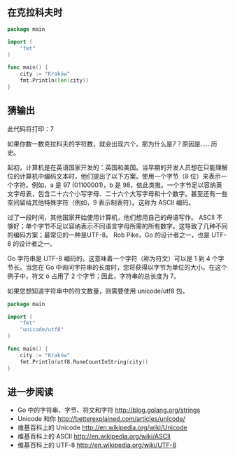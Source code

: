 ## 在克拉科夫时

```go
package main

import (
    "fmt"
)

func main() {
    city := "Kraków"
    fmt.Println(len(city))
}
```

## 猜输出

此代码将打印：7


如果你数一数克拉科夫的字符数，就会出现六个。那为什么是7？原因是……历史。

起初，计算机是在英语国家开发的：英国和美国。当早期的开发人员想在只能理解位的计算机中编码文本时，他们提出了以下方案。使用一个字节（8 位）来表示一个字符。例如，a 是 97 (01100001)，b 是 98，依此类推。一个字节足以容纳英文字母表，包含二十六个小写字母、二十六个大写字母和十个数字。甚至还有一些空间留给其他特殊字符（例如，9 表示制表符）。这称为 ASCII 编码。

过了一段时间，其他国家开始使用计算机，他们想用自己的母语写作。 ASCII 不够好；单个字节不足以容纳表示不同语言字母所需的所有数字。这导致了几种不同的编码方案；最常见的一种是UTF-8。 Rob Pike，Go 的设计者之一，也是 UTF-8 的设计者之一。

Go 字符串是 UTF-8 编码的。这意味着一个字符（称为符文）可以是 1 到 4 个字节长。当您在 Go 中询问字符串的长度时，您将获得以字节为单位的大小。在这个例子中，符文 ó 占用了 2 个字节；因此，字符串的总长度为 7。

如果您想知道字符串中的符文数量，则需要使用 unicode/utf8 包。

```go
package main

import (
    "fmt"
    "unicode/utf8"
)

func main() {
    city := "Kraków"
    fmt.Println(utf8.RuneCountInString(city))
}
```

## 进一步阅读

- Go 中的字符串、字节、符文和字符 http://blog.golang.org/strings
- Unicode 和你 http://betterexplained.com/articles/unicode/
- 维基百科上的 Unicode http://en.wikipedia.org/wiki/Unicode
- 维基百科上的 ASCII http://en.wikipedia.org/wiki/ASCII
- 维基百科上的 UTF-8 http://en.wikipedia.org/wiki/UTF-8